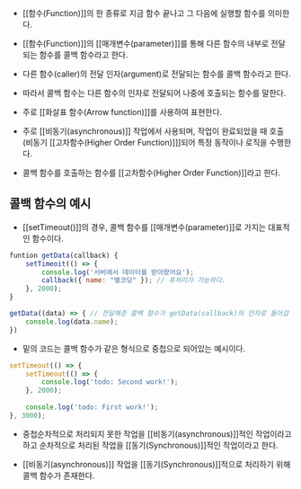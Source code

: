 - [[함수(Function)]]의 한 종류로 지금 함수 끝나고 그 다음에 실행할 함수를 의미한다.

- [[함수(Function)]]의 [[매개변수(parameter)]]를 통해 다른 함수의 내부로 전달되는 함수를 콜백 함수라고 한다.
- 다른 함수(caller)의 전달 인자(argument)로 전달되는 함수를 콜백 함수라고 한다.
- 따라서 콜백 함수는 다른 함수의 인자로 전달되어 나중에 호출되는 함수를 말한다.

- 주로 [[화살표 함수(Arrow function)]]를 사용하여 표현한다.

- 주로 [[비동기(asynchronous)]] 작업에서 사용되며, 작업이 완료되었을 때 호출(비동기 [[고차함수(Higher Order Function)]]]되어 특정 동작이나 로직을 수행한다.

- 콜백 함수를 호출하는 함수를 [[고차함수(Higher Order Function)]]라고 한다.


## 콜백 함수의 예시

- [[setTimeout()]]의 경우, 콜백 함수를 [[매개변수(parameter)]]로 가지는 대표적인 함수이다.

```js
funtion getData(callback) {
	setTimeoit(() => {
		console.log('서버에서 데이터를 받아왔어요');
		callback({ name: "별코딩" }); // 후처리가 가능하다.
	}, 2000);
}

getData((data) => { // 전달해준 콜백 함수가 getData(callback)의 인자로 들어감
	console.log(data.name);
})
```

- 밑의 코드는 콜백 함수가 같은 형식으로 중첩으로 되어있는 예시이다.

```jsx
setTimeout(() => { 
	setTimeout(() => { 
		console.log('todo: Second work!'); 
	}, 2000); 
	
	console.log('todo: First work!'); 
}, 3000);
```

- 중첩순차적으로 처리되지 못한 작업을 [[비동기(asynchronous)]]적인 작업이라고 하고 순차적으로 처리된 작업을 [[동기(Synchronous)]]적인 작업이라고 한다.

- [[비동기(asynchronous)]] 작업을 [[동기(Synchronous)]]적으로 처리하기 위해 콜백 함수가 존재한다.